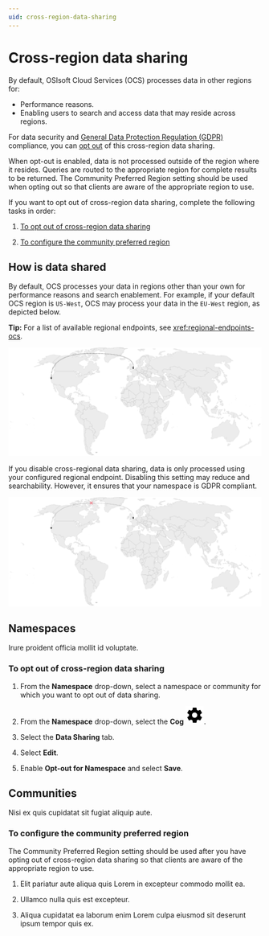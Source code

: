 ```yaml
---
uid: cross-region-data-sharing
---
```


# Cross-region data sharing

By default, OSIsoft Cloud Services (OCS) processes data in other regions for:

- Performance reasons. 
- Enabling users to search and access data that may reside across regions. 

For data security and [General Data Protection Regulation (GDPR)](https://gdpr.eu/) compliance, you can [opt out](#to-opt-out-of-cross-region-data-sharing) of this cross-region data sharing. 

When opt-out is enabled, data is not processed outside of the region where it resides. Queries are routed to the appropriate region for complete results to be returned. The Community Preferred Region setting should be used when opting out so that clients are aware of the appropriate region to use.

If you want to opt out of cross-region data sharing, complete the following tasks in order:

1. [To opt out of cross-region data sharing](#to-opt-out-of-cross-region-data-sharing)

1. [To configure the community preferred region](#to-configure-the-community-preferred-region)

## How is data shared

By default, OCS processes your data in regions other than your own for performance reasons and search enablement. For example, if your default OCS region is `US-West`, OCS may process your data in the `EU-West` region, as depicted below.

**Tip:** For a list of available regional endpoints, see <xref:regional-endpoints-ocs>.

![Cross-region data sharing enabled](./_images/cross-region-data-sharing.drawio.svg)

If you disable cross-regional data sharing, data is only processed using your configured regional endpoint. Disabling this setting may reduce and searchability. However, it ensures that your namespace is GDPR compliant.

![Cross-region data sharing disabled](./_images/cross-region-data-sharing-disabled.drawio.svg)

## Namespaces

Irure proident officia mollit id voluptate.

### To opt out of cross-region data sharing

1. From the **Namespace** drop-down, select a namespace or community for which you want to opt out of data sharing. 

1. From the **Namespace** drop-down, select the **Cog** ![Cog](./_icons/default/cog.svg).

1. Select the **Data Sharing** tab.

1. Select **Edit**.

1. Enable **Opt-out for Namespace** and select **Save**.

## Communities

Nisi ex quis cupidatat sit fugiat aliquip aute.

### To configure the community preferred region

The Community Preferred Region setting should be used after you have opting out of cross-region data sharing so that clients are aware of the appropriate region to use.

1. Elit pariatur aute aliqua quis Lorem in excepteur commodo mollit ea.

1. Ullamco nulla quis est excepteur.

1. Aliqua cupidatat ea laborum enim Lorem culpa eiusmod sit deserunt ipsum tempor quis ex.